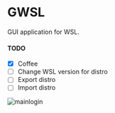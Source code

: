# GWSL

GUI application for WSL.

#### TODO
- [X] Coffee
- [ ] Change WSL version for distro
- [ ] Export distro
- [ ] Import distro

![mainlogin](https://imgur.com/VLzCqnp.png)
